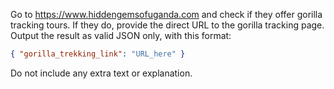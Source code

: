 Go to https://www.hiddengemsofuganda.com and check if they offer gorilla tracking tours. If they do, provide the direct URL to the gorilla tracking page. Output the result as valid JSON only, with this format:

```json
{ "gorilla_trekking_link": "URL_here" }
```

Do not include any extra text or explanation.
